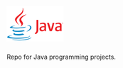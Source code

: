 <h1>
  <img src="https://github.com/joshfarias/Java/raw/main/images/Java-Logo.png" alt="Java Logo" height="80">
</h1>

Repo for Java programming projects.

